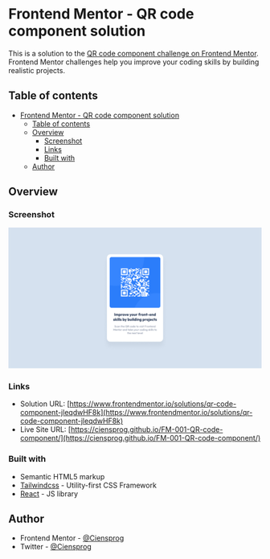 # Frontend Mentor - QR code component solution

This is a solution to the [QR code component challenge on Frontend Mentor](https://www.frontendmentor.io/challenges/qr-code-component-iux_sIO_H). Frontend Mentor challenges help you improve your coding skills by building realistic projects.

## Table of contents

- [Frontend Mentor - QR code component solution](#frontend-mentor---qr-code-component-solution)
  - [Table of contents](#table-of-contents)
  - [Overview](#overview)
    - [Screenshot](#screenshot)
    - [Links](#links)
    - [Built with](#built-with)
  - [Author](#author)

## Overview

### Screenshot

![](./preview.jpg)

### Links

- Solution URL: [https://www.frontendmentor.io/solutions/qr-code-component-jleqdwHF8k](https://www.frontendmentor.io/solutions/qr-code-component-jleqdwHF8k)
- Live Site URL: [https://ciensprog.github.io/FM-001-QR-code-component/](https://ciensprog.github.io/FM-001-QR-code-component/)

### Built with

- Semantic HTML5 markup
- [Tailwindcss](https://tailwindcss.com) - Utility-first CSS Framework
- [React](https://reactjs.org/) - JS library

## Author

- Frontend Mentor - [@Ciensprog](https://www.frontendmentor.io/profile/Ciensprog)
- Twitter - [@Ciensprog](https://www.twitter.com/Ciensprog)
